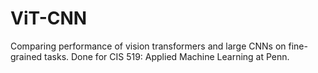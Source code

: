 # ViT-CNN
Comparing performance of vision transformers and large CNNs on fine-grained tasks.
Done for CIS 519: Applied Machine Learning at Penn.

